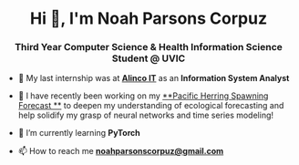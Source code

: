 <h1 align="center">Hi 👋, I'm Noah Parsons Corpuz</h1>
<h3 align="center">Third Year Computer Science & Health Information Science Student @ UVIC</h3>

- 👔 My last internship was at [**Alinco IT**](https://www.alincoit.com/) as an **Information System Analyst**

- 🔭 I have recently been working on my [**Pacific Herring Spawning Forecast **](https://github.com/noahparsonscorpuz/pacific-herring-lstm) to deepen my understanding of ecological forecasting and help solidify my grasp of neural networks and time series modeling!

- 🌱 I’m currently learning **PyTorch**

- 📫 How to reach me **noahparsonscorpuz@gmail.com**
